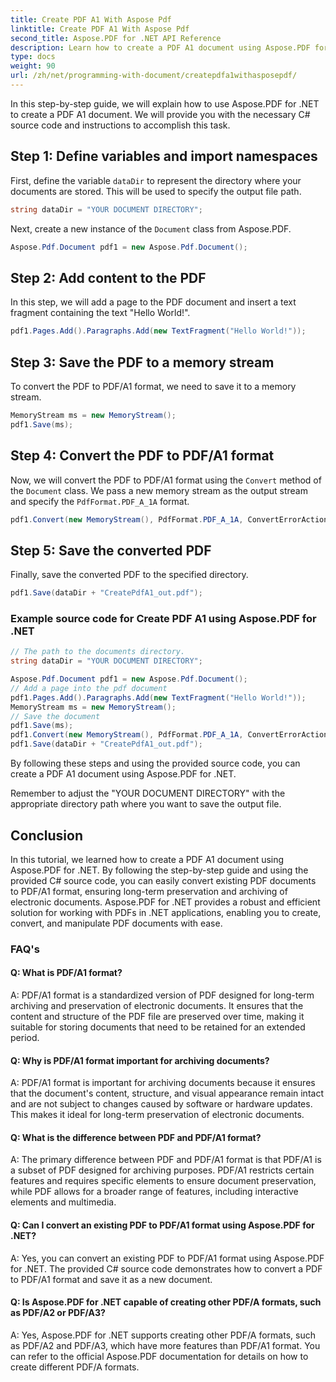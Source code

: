 ```yaml
---
title: Create PDF A1 With Aspose Pdf
linktitle: Create PDF A1 With Aspose Pdf
second_title: Aspose.PDF for .NET API Reference
description: Learn how to create a PDF A1 document using Aspose.PDF for .NET. Step-by-step guide with C# source code. Efficiently optimize PDFs.
type: docs
weight: 90
url: /zh/net/programming-with-document/createpdfa1withasposepdf/
---
```

In this step-by-step guide, we will explain how to use Aspose.PDF for .NET to create a PDF A1 document. We will provide you with the necessary C# source code and instructions to accomplish this task.

## Step 1: Define variables and import namespaces

First, define the variable `dataDir` to represent the directory where your documents are stored. This will be used to specify the output file path.

```csharp
string dataDir = "YOUR DOCUMENT DIRECTORY";
```

Next, create a new instance of the `Document` class from Aspose.PDF.

```csharp
Aspose.Pdf.Document pdf1 = new Aspose.Pdf.Document();
```

## Step 2: Add content to the PDF

In this step, we will add a page to the PDF document and insert a text fragment containing the text "Hello World!".

```csharp
pdf1.Pages.Add().Paragraphs.Add(new TextFragment("Hello World!"));
```

## Step 3: Save the PDF to a memory stream

To convert the PDF to PDF/A1 format, we need to save it to a memory stream.

```csharp
MemoryStream ms = new MemoryStream();
pdf1.Save(ms);
```

## Step 4: Convert the PDF to PDF/A1 format

Now, we will convert the PDF to PDF/A1 format using the `Convert` method of the `Document` class. We pass a new memory stream as the output stream and specify the `PdfFormat.PDF_A_1A` format.

```csharp
pdf1.Convert(new MemoryStream(), PdfFormat.PDF_A_1A, ConvertErrorAction.Delete);
```

## Step 5: Save the converted PDF

Finally, save the converted PDF to the specified directory.

```csharp
pdf1.Save(dataDir + "CreatePdfA1_out.pdf");
```

### Example source code for Create PDF A1 using Aspose.PDF for .NET

```csharp
// The path to the documents directory.
string dataDir = "YOUR DOCUMENT DIRECTORY";

Aspose.Pdf.Document pdf1 = new Aspose.Pdf.Document();
// Add a page into the pdf document
pdf1.Pages.Add().Paragraphs.Add(new TextFragment("Hello World!"));
MemoryStream ms = new MemoryStream();
// Save the document
pdf1.Save(ms);
pdf1.Convert(new MemoryStream(), PdfFormat.PDF_A_1A, ConvertErrorAction.Delete);
pdf1.Save(dataDir + "CreatePdfA1_out.pdf");
```

By following these steps and using the provided source code, you can create a PDF A1 document using Aspose.PDF for .NET.

Remember to adjust the "YOUR DOCUMENT DIRECTORY" with the appropriate directory path where you want to save the output file.

## Conclusion

In this tutorial, we learned how to create a PDF A1 document using Aspose.PDF for .NET. By following the step-by-step guide and using the provided C# source code, you can easily convert existing PDF documents to PDF/A1 format, ensuring long-term preservation and archiving of electronic documents. Aspose.PDF for .NET provides a robust and efficient solution for working with PDFs in .NET applications, enabling you to create, convert, and manipulate PDF documents with ease.

### FAQ's

#### Q: What is PDF/A1 format?

A: PDF/A1 format is a standardized version of PDF designed for long-term archiving and preservation of electronic documents. It ensures that the content and structure of the PDF file are preserved over time, making it suitable for storing documents that need to be retained for an extended period.

#### Q: Why is PDF/A1 format important for archiving documents?

A: PDF/A1 format is important for archiving documents because it ensures that the document's content, structure, and visual appearance remain intact and are not subject to changes caused by software or hardware updates. This makes it ideal for long-term preservation of electronic documents.

#### Q: What is the difference between PDF and PDF/A1 format?

A: The primary difference between PDF and PDF/A1 format is that PDF/A1 is a subset of PDF designed for archiving purposes. PDF/A1 restricts certain features and requires specific elements to ensure document preservation, while PDF allows for a broader range of features, including interactive elements and multimedia.

#### Q: Can I convert an existing PDF to PDF/A1 format using Aspose.PDF for .NET?

A: Yes, you can convert an existing PDF to PDF/A1 format using Aspose.PDF for .NET. The provided C# source code demonstrates how to convert a PDF to PDF/A1 format and save it as a new document.

#### Q: Is Aspose.PDF for .NET capable of creating other PDF/A formats, such as PDF/A2 or PDF/A3?

A: Yes, Aspose.PDF for .NET supports creating other PDF/A formats, such as PDF/A2 and PDF/A3, which have more features than PDF/A1 format. You can refer to the official Aspose.PDF documentation for details on how to create different PDF/A formats.
